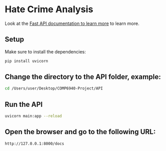 # Hate Crime Analysis

Look at the [Fast API documentation to learn more](https://fastapi.tiangolo.com/) to learn more.

## Setup

Make sure to install the dependencies:

```bash
pip install uvicorn     
```

## Change the directory to the API folder, example:

```bash
cd /Users/user/Desktop/COMP6940-Project/API
```

## Run the API

```bash
uvicorn main:app --reload
```

## Open the browser and go to the following URL:

```
http://127.0.0.1:8000/docs
```